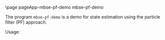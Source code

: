 \page pageApp-mbse-pf-demo mbse-pf-demo

The program `mbse-pf-demo` is a demo for state estimation using the particle
filter (PF) approach.

Usage:

